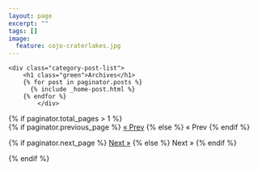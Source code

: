 ```yaml
---
layout: page
excerpt: ""
tags: []
image:
  feature: cojo-craterlakes.jpg
---
```

<div id="main" role="main"> 
  <div id="index" class="post-list">
    
    <div class="category-post-list">
        <h1 class="green">Archives</h1>
        {% for post in paginator.posts %}
          {% include _home-post.html %}
        {% endfor %}
            </div>
     
  </div><!-- /#index -->
</div><!-- /#main -->
{% if paginator.total_pages > 1 %}
<div class="pagination">
  {% if paginator.previous_page %}
    <a rel="prev" href="{{ paginator.previous_page_path | replace: 'index.html', '/' | prepend: site.baseurl | replace: '//', '/' }}">&laquo; Prev</a>
  {% else %}
    <span>&laquo; Prev</span>
  {% endif %}

  

  {% if paginator.next_page %}
    <a rel="next" href="{{ paginator.next_page_path | prepend: site.baseurl | replace: '//', '/' }}">Next &raquo;</a>
  {% else %}
    <span>Next &raquo;</span>
  {% endif %}
</div>
{% endif %}

